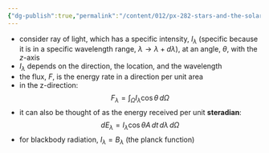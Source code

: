 ```yaml
---
{"dg-publish":true,"permalink":"/content/012/px-282-stars-and-the-solar-system/c-stellar-atmosphere/c5-14-stellar-atmospheres/px-282-c5-definitions/","created":"2024-11-25T10:50:32.000+00:00","updated":"2024-11-26T09:38:24.886+00:00"}
---
```


- consider  ray of light, which has a specific intensity, $I_\lambda$ (specific because it is in a specific wavelength range, $\lambda\to\lambda+d\lambda$), at an angle, $\theta$, with the $z$-axis
- $I_\lambda$ depends on the direction, the location, and the wavelength
- the flux, $F$, is the energy rate in a direction per unit area
- in the z-direction: 
$$F_{\lambda}= \int_{\Omega}I_{\lambda}\cos\theta\,d\Omega$$
- it can also be thought of as the energy received per unit **steradian**: 
$$dE_\lambda = I_{\lambda}\cos\theta A\,dt\,d\lambda\,d\Omega$$
- for blackbody radiation, $I_{\lambda}=B_\lambda$ (the planck function)

